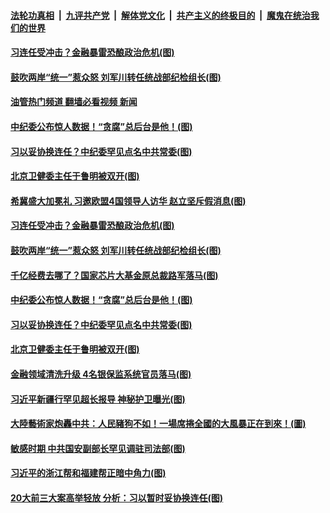 ####  [法轮功真相](../../../../basic/blob/master/README.md?t=07201302) &nbsp;|&nbsp; [九评共产党](../../../../9ping.md/blob/master/README.md?t=07201302) &nbsp;|&nbsp; [解体党文化](../../../../jtdwh.md/blob/master/README.md?t=07201302)  &nbsp;|&nbsp; [共产主义的终极目的](../../../../gczydzjmd.md/blob/master/README.md?t=07201302) &nbsp;|&nbsp; [魔鬼在统治我们的世界](../../../../mgztzwmdsj.md/blob/master/README.md?t=07201302) 

#### [习连任受冲击？金融暴雷恐酿政治危机(图)](../pages/p2/1012125.md?t=07201302) 

#### [鼓吹两岸“统一”惹众怒 刘军川转任统战部纪检组长(图)](../pages/p2/1012161.md?t=07201302) 

#### [油管热门频道 翻墙必看视频 新闻](http://45.76.130.85:81/youtube.html?07201302)

#### [中纪委公布惊人数据！“贪腐”总后台是他！(图)](../pages/p2/1012153.md?t=07201302) 

#### [习以妥协换连任？中纪委罕见点名中共常委(图)](../pages/p2/1012069.md?t=07201302) 


#### [北京卫健委主任于鲁明被双开(图)](../pages/p2/1012045.md?t=07201302) 

#### [希冀盛大加冕礼 习邀欧盟4国领导人访华 赵立坚斥假消息(图)](../pages/p2/1012210.md?t=07201302) 

#### [习连任受冲击？金融暴雷恐酿政治危机(图)](../pages/p2/1012125.md?t=07201302) 


#### [鼓吹两岸“统一”惹众怒 刘军川转任统战部纪检组长(图)](../pages/p2/1012161.md?t=07201302) 

#### [千亿经费去哪了？国家芯片大基金原总裁路军落马(图)](../pages/p2/1012119.md?t=07201302) 


#### [中纪委公布惊人数据！“贪腐”总后台是他！(图)](../pages/p2/1012153.md?t=07201302) 

#### [习以妥协换连任？中纪委罕见点名中共常委(图)](../pages/p2/1012069.md?t=07201302) 




#### [北京卫健委主任于鲁明被双开(图)](../pages/p2/1012045.md?t=07201302) 

#### [金融领域清洗升级 4名银保监系统官员落马(图)](../pages/p2/1012014.md?t=07201302) 

#### [习近平新疆行罕见超长报导 神秘护卫曝光(图)](../pages/p2/1011931.md?t=07201302) 

#### [大陸藝術家炮轟中共：人民豬狗不如！一場席捲全國的大風暴正在到來！(圖)](../pages/p2/1012025.md?t=07201302) 

#### [敏感时期 中共国安副部长罕见调驻司法部(图)](../pages/p2/1011945.md?t=07201302) 

#### [习近平的浙江帮和福建帮正暗中角力(图)](../pages/p2/1012004.md?t=07201302) 



#### [20大前三大案高举轻放 分析：习以暂时妥协换连任(图)](../pages/p2/1011939.md?t=07201302) 

<img src='http://gfw-breaker.win/goodnews/indexes/p2.md' width='0px' height='0px'/>
